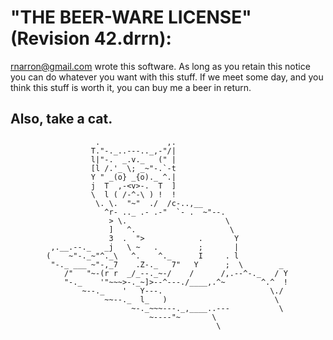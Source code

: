 # "THE BEER-WARE LICENSE" (Revision 42.drrn):
<rnarron@gmail.com> wrote this software.  As long as you retain this notice you
can do whatever you want with this stuff. If we meet some day, and you think
this stuff is worth it, you can buy me a beer in return.


## Also, take a cat.
```
                   .               ,.
                  T."-._..---.._,-"/|
                  l|"-.  _.v._   (" |
                  [l /.'_ \; _~"-.`-t
                  Y " _(o} _{o)._ ^.|
                  j  T  ,-<v>-.  T  ]
                  \  l ( /-^-\ ) !  !
                   \. \.  "~"  ./  /c-..,__
                     ^r- .._ .- .-"  `- .  ~"--.
                      > \.                      \
                      ]   ^.                     \
                      3  .  ">            .       Y
         ,.__.--._   _j   \ ~   .         ;       |
        (    ~"-._~"^._\   ^.    ^._      I     . l
         "-._ ___ ~"-,_7    .Z-._   7"   Y      ;  \        _
            /"   "~-(r r  _/_--._~-/    /      /,.--^-._   / Y
            "-._    '"~~~>-._~]>--^---./____,.^~        ^.^  !
                ~--._    '   Y---.                        \./
                     ~~--._  l_   )                        \
                           ~-._~~~---._,____..---           \
                               ~----"~       \
                                              \
```
